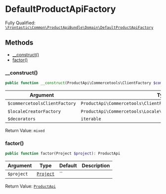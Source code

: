 #  DefaultProductApiFactory

Fully Qualified: [`\Frontastic\Common\ProductApiBundle\Domain\DefaultProductApiFactory`](../../../../src/php/ProductApiBundle/Domain/DefaultProductApiFactory.php)




## Methods

* [__construct()](#construct)
* [factor()](#factor)


### __construct()


```php
public function __construct(ProductApi\Commercetools\ClientFactory $commercetoolsClientFactory, ProductApi\Commercetools\Locale\CommercetoolsLocaleCreatorFactory $localeCreatorFactory, iterable $decorators = []): mixed
```






Argument|Type|Default|Description
--------|----|-------|-----------
`$commercetoolsClientFactory`|`ProductApi\Commercetools\ClientFactory`|``|
`$localeCreatorFactory`|`ProductApi\Commercetools\Locale\CommercetoolsLocaleCreatorFactory`|``|
`$decorators`|`iterable`|`[]`|

Return Value: `mixed`

### factor()


```php
public function factor(Project $project): ProductApi
```






Argument|Type|Default|Description
--------|----|-------|-----------
`$project`|[`Project`](../../ReplicatorBundle/Domain/Project.md)|``|

Return Value: [`ProductApi`](ProductApi.md)

